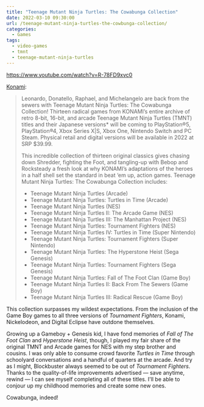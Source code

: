 ```yaml
---
title: "Teenage Mutant Ninja Turtles: The Cowabunga Collection"
date: 2022-03-10 09:30:00
url: /teenage-mutant-ninja-turtles-the-cowbunga-collection/
categories:
  - Games
tags:
  - video-games
  - tmnt
  - teenage-mutant-ninja-turtles
---
```


<https://www.youtube.com/watch?v=R-78FD9xvc0>

[Konami](https://www.konami.com/games/tmntcollection/):
> Leonardo, Donatello, Raphael, and Michelangelo are back from the sewers with Teenage Mutant Ninja Turtles: The Cowabunga Collection! Thirteen radical games from KONAMI’s entire archive of retro 8-bit, 16-bit, and arcade Teenage Mutant Ninja Turtles (TMNT) titles and their Japanese versions* will be coming to PlayStation®5, PlayStation®4, Xbox Series X|S, Xbox One, Nintendo Switch and PC Steam. Physical retail and digital versions will be available in 2022 at SRP $39.99.
>
> This incredible collection of thirteen original classics gives chasing down Shredder, fighting the Foot, and tangling-up with Bebop and Rocksteady a fresh look at why KONAMI’s adaptations of the heroes in a half shell set the standard in beat ‘em up, action games. Teenage Mutant Ninja Turtles: The Cowabunga Collection includes:
>
> - Teenage Mutant Ninja Turtles (Arcade)
> - Teenage Mutant Ninja Turtles: Turtles in Time (Arcade)
> - Teenage Mutant Ninja Turtles (NES)
> - Teenage Mutant Ninja Turtles II: The Arcade Game (NES)
> - Teenage Mutant Ninja Turtles III: The Manhattan Project (NES)
> - Teenage Mutant Ninja Turtles: Tournament Fighters (NES)
> - Teenage Mutant Ninja Turtles IV: Turtles in Time (Super Nintendo)
> - Teenage Mutant Ninja Turtles: Tournament Fighters (Super Nintendo)
> - Teenage Mutant Ninja Turtles: The Hyperstone Heist (Sega Genesis)
> - Teenage Mutant Ninja Turtles: Tournament Fighters (Sega Genesis)
> - Teenage Mutant Ninja Turtles: Fall of The Foot Clan (Game Boy)
> - Teenage Mutant Ninja Turtles II: Back From The Sewers (Game Boy)
> - Teenage Mutant Ninja Turtles III: Radical Rescue (Game Boy)

This collection surpasses my wildest expectations. From the inclusion of the Game Boy games to all three versions of _Tournament Fighters_, Konami, Nickelodeon, and Digital Eclipse have outdone themselves.

Growing up a Gameboy + Genesis kid, I have fond memories of _Fall of The Foot Clan_ and _Hyperstone Heist_, though, I played my fair share of the original TMNT and Arcade games for NES with my step brother and cousins. I was only able to consume crowd favorite _Turtles in Time_ through schoolyard conversations and a handful of quarters at the arcade. And try as I might, Blockbuster always seemed to be out of _Tournament Fighters_. Thanks to the quality-of-life improvements advertised — save anytime, rewind — I can see myself completing all of these titles. I'll be able to conjour up my childhood memories and create some new ones.

Cowabunga, indeed!
